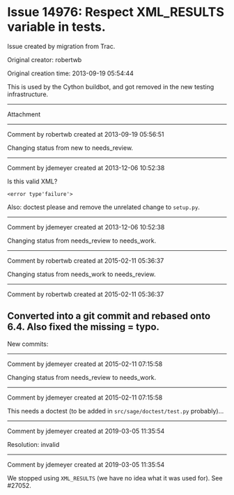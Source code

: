 # Issue 14976: Respect XML_RESULTS variable in tests.

Issue created by migration from Trac.

Original creator: robertwb

Original creation time: 2013-09-19 05:54:44

This is used by the Cython buildbot, and got removed in the new testing infrastructure. 


---

Attachment


---

Comment by robertwb created at 2013-09-19 05:56:51

Changing status from new to needs_review.


---

Comment by jdemeyer created at 2013-12-06 10:52:38

Is this valid XML?

```
<error type'failure'>
```


Also: doctest please and remove the unrelated change to `setup.py`.


---

Comment by jdemeyer created at 2013-12-06 10:52:38

Changing status from needs_review to needs_work.


---

Comment by robertwb created at 2015-02-11 05:36:37

Changing status from needs_work to needs_review.


---

Comment by robertwb created at 2015-02-11 05:36:37

Converted into a git commit and rebased onto 6.4. Also fixed the missing = typo. 
----
New commits:


---

Comment by jdemeyer created at 2015-02-11 07:15:58

Changing status from needs_review to needs_work.


---

Comment by jdemeyer created at 2015-02-11 07:15:58

This needs a doctest (to be added in `src/sage/doctest/test.py` probably)...


---

Comment by jdemeyer created at 2019-03-05 11:35:54

Resolution: invalid


---

Comment by jdemeyer created at 2019-03-05 11:35:54

We stopped using `XML_RESULTS` (we have no idea what it was used for). See #27052.
